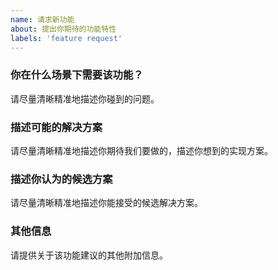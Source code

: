 ```yaml
---
name: 请求新功能
about: 提出你期待的功能特性
labels: 'feature request'
---
```


<!--
所有 xmake 相关项目都属于个人开源项目，新特性的支持，取决于作者(ruki)自身的时间安排，即使被采纳，也不能确保一定会立即支持。
提交请求后，您可以耐心等待一段时间，当然，我们也欢迎您直接提交 pull request 来参与代码贡献。

另一种选择是通过公司赞助为项目提供财务支持，也能促使我们有足够的资金和时间去快速完成新特性的开发。不过前提是此特性已经被采纳，因此在赞助前请先联系作者进一步讨论相关特性需求。
-->

### 你在什么场景下需要该功能？

请尽量清晰精准地描述你碰到的问题。

### 描述可能的解决方案

请尽量清晰精准地描述你期待我们要做的，描述你想到的实现方案。

### 描述你认为的候选方案

请尽量清晰精准地描述你能接受的候选解决方案。

### 其他信息

请提供关于该功能建议的其他附加信息。
